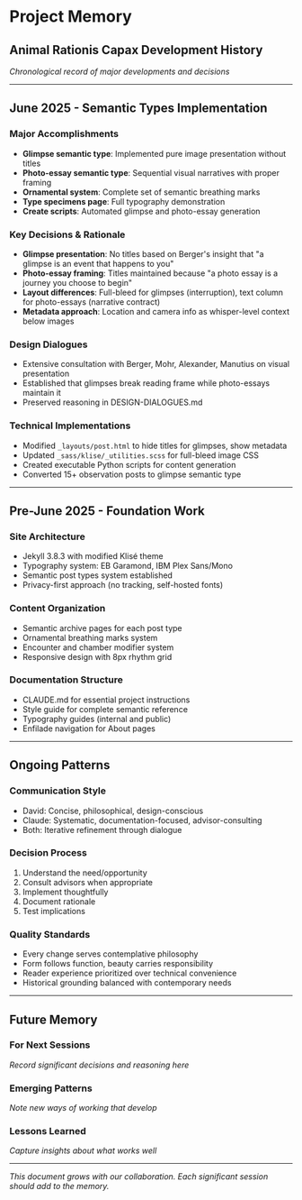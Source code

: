 # Project Memory
## Animal Rationis Capax Development History

*Chronological record of major developments and decisions*

---

## June 2025 - Semantic Types Implementation

### Major Accomplishments
- **Glimpse semantic type**: Implemented pure image presentation without titles
- **Photo-essay semantic type**: Sequential visual narratives with proper framing
- **Ornamental system**: Complete set of semantic breathing marks
- **Type specimens page**: Full typography demonstration
- **Create scripts**: Automated glimpse and photo-essay generation

### Key Decisions & Rationale
- **Glimpse presentation**: No titles based on Berger's insight that "a glimpse is an event that happens to you"
- **Photo-essay framing**: Titles maintained because "a photo essay is a journey you choose to begin"
- **Layout differences**: Full-bleed for glimpses (interruption), text column for photo-essays (narrative contract)
- **Metadata approach**: Location and camera info as whisper-level context below images

### Design Dialogues
- Extensive consultation with Berger, Mohr, Alexander, Manutius on visual presentation
- Established that glimpses break reading frame while photo-essays maintain it
- Preserved reasoning in DESIGN-DIALOGUES.md

### Technical Implementations
- Modified `_layouts/post.html` to hide titles for glimpses, show metadata
- Updated `_sass/klise/_utilities.scss` for full-bleed image CSS
- Created executable Python scripts for content generation
- Converted 15+ observation posts to glimpse semantic type

---

## Pre-June 2025 - Foundation Work

### Site Architecture
- Jekyll 3.8.3 with modified Klisé theme
- Typography system: EB Garamond, IBM Plex Sans/Mono
- Semantic post types system established
- Privacy-first approach (no tracking, self-hosted fonts)

### Content Organization
- Semantic archive pages for each post type
- Ornamental breathing marks system
- Encounter and chamber modifier system
- Responsive design with 8px rhythm grid

### Documentation Structure
- CLAUDE.md for essential project instructions
- Style guide for complete semantic reference
- Typography guides (internal and public)
- Enfilade navigation for About pages

---

## Ongoing Patterns

### Communication Style
- David: Concise, philosophical, design-conscious
- Claude: Systematic, documentation-focused, advisor-consulting
- Both: Iterative refinement through dialogue

### Decision Process
1. Understand the need/opportunity
2. Consult advisors when appropriate
3. Implement thoughtfully
4. Document rationale
5. Test implications

### Quality Standards
- Every change serves contemplative philosophy
- Form follows function, beauty carries responsibility
- Reader experience prioritized over technical convenience
- Historical grounding balanced with contemporary needs

---

## Future Memory

### For Next Sessions
*Record significant decisions and reasoning here*

### Emerging Patterns
*Note new ways of working that develop*

### Lessons Learned
*Capture insights about what works well*

---

*This document grows with our collaboration. Each significant session should add to the memory.*